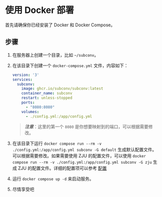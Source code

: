 # 使用 Docker 部署

首先请确保你已经安装了 Docker 和 Docker Compose。

## 步骤

1. 在服务器上创建一个目录，比如 `~/subconv`。
2. 在该目录下创建一个 `docker-compose.yml` 文件，内容如下：

    ```yaml
    version: '3'
    services:
      subconv:
        image: ghcr.io/subconv/subconv:latest
        container_name: subconv
        restart: unless-stopped
        ports:
          - "8080:8080"
        volumes:
          - ./config.yml:/app/config.yml
    ```

    > ***注意***：这里的第一个 `8080` 是你想要映射到的端口，可以根据需要修改。

3. 在该目录下运行 `docker compose run --rm -v ./config.yml:/app/config.yml subconv -G default` 生成默认配置文件。可以根据需要修改。如果需要使用 ZJU 的配置文件，可以使用 `docker compose run --rm -v ./config.yml:/app/config.yml subconv -G zju` 生成 ZJU 的配置文件。详细的配置项可以参考 [配置](../configuration/overview)
4. 运行 `docker compose up -d` 来启动服务。
5. 尽情享受吧
